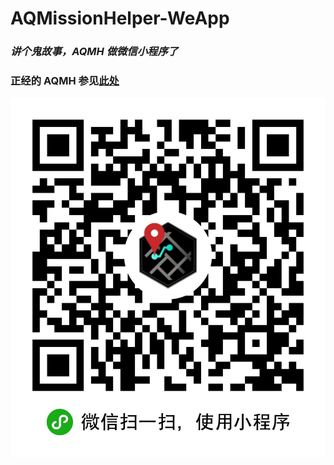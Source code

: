 # AQMissionHelper-WeApp

### _讲个鬼故事，AQMH 做微信小程序了_

### 正经的 AQMH 参见[此处](https://github.com/DeepAQ/AQMissionHelper)

![QR Code](qrcode.jpg)